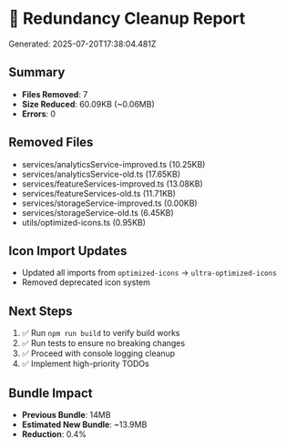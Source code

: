 # 🧹 Redundancy Cleanup Report
Generated: 2025-07-20T17:38:04.481Z

## Summary
- **Files Removed**: 7
- **Size Reduced**: 60.09KB (~0.06MB)
- **Errors**: 0

## Removed Files
- services/analyticsService-improved.ts (10.25KB)
- services/analyticsService-old.ts (17.65KB)
- services/featureServices-improved.ts (13.08KB)
- services/featureServices-old.ts (11.71KB)
- services/storageService-improved.ts (0.00KB)
- services/storageService-old.ts (6.45KB)
- utils/optimized-icons.ts (0.95KB)

## Icon Import Updates
- Updated all imports from `optimized-icons` → `ultra-optimized-icons`
- Removed deprecated icon system

## Next Steps
1. ✅ Run `npm run build` to verify build works
2. ✅ Run tests to ensure no breaking changes
3. ✅ Proceed with console logging cleanup
4. ✅ Implement high-priority TODOs

## Bundle Impact
- **Previous Bundle**: 14MB
- **Estimated New Bundle**: ~13.9MB
- **Reduction**: 0.4%
